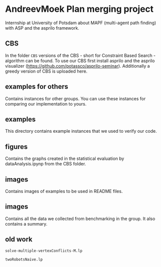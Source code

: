 # AndreevMoek Plan merging project

Internship at University of Potsdam about MAPF (multi-agent path finding) with ASP and the asprilo framework.

## CBS

In the folder `CBS` versions of the CBS - short for Constraint Based Search - algorithm can be found. To use our CBS first install asprilo and the asprilo visualizer (https://github.com/potassco/asprilo-seminar). Additionally a greedy version of CBS is uploaded here.

## examples for others

Contains instances for other groups. You can use these instances for comparing our implementation to yours.

## examples

This directory contains example instances that we used to verify our code.

## figures

Contains the graphs created in the statistical evaluation by dataAnalysis.ipynp from the CBS folder.

## images

Contains images of examples to be used in README files.

## images

Contains all the data we collected from benchmarking in the group. It also contains a summary.

## old work

`solve-multiple-vertexConflicts-M.lp`

`twoRobotsNaive.lp`
